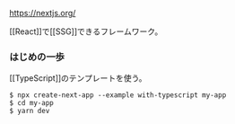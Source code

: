 https://nextjs.org/

[[React]]で[[SSG]]できるフレームワーク。

### はじめの一歩

[[TypeScript]]のテンプレートを使う。

```
$ npx create-next-app --example with-typescript my-app
$ cd my-app
$ yarn dev
```

